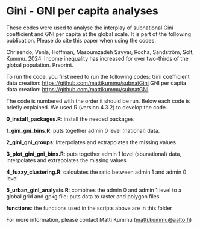 # Gini - GNI per capita analyses

These codes were used to analyse the interplay of subnational Gini coefficient and GNI per capita at the global scale. It is part of the following publication.  Please do cite this paper when using the codes.

Chrisendo, Venla, Hoffman, Masoumzadeh Sayyar, Rocha, Sandström, Solt, Kummu. 2024. Income inequality has increased for over two-thirds of the global population. Preprint. 

To run the code, you first need to run the following codes:
Gini coefficient data creation: https://github.com/mattikummu/subnatGini
GNI per capita data creation: https://github.com/mattikummu/subnatGNI


The code is numbered with the order it should be run. Below each code is briefly explained. We used R (version 4.3.2) to develop the code.

**0_install_packages.R**: install the needed packages

**1_gini_gni_bins.R**: puts together admin 0 level (national) data. 

**2_gini_gni_groups**: Interpolates and extrapolates the missing values.

**3_plot_gini_gni_bins.R**: puts together admin 1 level (sbunational) data, interpolates and extrapolates the missing values

**4_fuzzy_clustering.R**: calculates the ratio between admin 1 and admin 0 level

**5_urban_gini_analysis.R**:  combines the admin 0 and admin 1 level to a global grid and gpkg file; puts data to raster and polygon files


**functions**: the functions used in the scripts above are in this folder


For more information, please contact Matti Kummu (matti.kummu@aalto.fi)